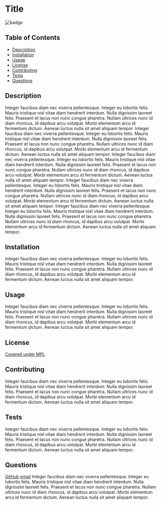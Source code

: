 # Title

![badge](https://img.shields.io/badge/license-Mozilla-blueviolet)

## Table of Contents
*  [Description](#description)
*  [Installation](#installation)
*  [Usage](#usage)
*  [License](#license)
*  [Contributing](#contributing)
*  [Tests](#tests)
*  [Questions](#questions)

## Description
Integer faucibus diam nec viverra pellentesque. Integer eu lobortis felis. Mauris tristique nisl vitae diam hendrerit interdum. Nulla dignissim laoreet felis. Praesent et lacus non nunc congue pharetra. Nullam ultrices nunc id diam rhoncus, id dapibus arcu volutpat. Morbi elementum arcu id fermentum dictum. Aenean luctus nulla sit amet aliquam tempor.
Integer faucibus diam nec viverra pellentesque. Integer eu lobortis felis. Mauris tristique nisl vitae diam hendrerit interdum. Nulla dignissim laoreet felis. Praesent et lacus non nunc congue pharetra. Nullam ultrices nunc id diam rhoncus, id dapibus arcu volutpat. Morbi elementum arcu id fermentum dictum. Aenean luctus nulla sit amet aliquam tempor.
Integer faucibus diam nec viverra pellentesque. Integer eu lobortis felis. Mauris tristique nisl vitae diam hendrerit interdum. Nulla dignissim laoreet felis. Praesent et lacus non nunc congue pharetra. Nullam ultrices nunc id diam rhoncus, id dapibus arcu volutpat. Morbi elementum arcu id fermentum dictum. Aenean luctus nulla sit amet aliquam tempor.
Integer faucibus diam nec viverra pellentesque. Integer eu lobortis felis. Mauris tristique nisl vitae diam hendrerit interdum. Nulla dignissim laoreet felis. Praesent et lacus non nunc congue pharetra. Nullam ultrices nunc id diam rhoncus, id dapibus arcu volutpat. Morbi elementum arcu id fermentum dictum. Aenean luctus nulla sit amet aliquam tempor.
Integer faucibus diam nec viverra pellentesque. Integer eu lobortis felis. Mauris tristique nisl vitae diam hendrerit interdum. Nulla dignissim laoreet felis. Praesent et lacus non nunc congue pharetra. Nullam ultrices nunc id diam rhoncus, id dapibus arcu volutpat. Morbi elementum arcu id fermentum dictum. Aenean luctus nulla sit amet aliquam tempor.

## Installation
Integer faucibus diam nec viverra pellentesque. Integer eu lobortis felis. Mauris tristique nisl vitae diam hendrerit interdum. Nulla dignissim laoreet felis. Praesent et lacus non nunc congue pharetra. Nullam ultrices nunc id diam rhoncus, id dapibus arcu volutpat. Morbi elementum arcu id fermentum dictum. Aenean luctus nulla sit amet aliquam tempor.

## Usage
Integer faucibus diam nec viverra pellentesque. Integer eu lobortis felis. Mauris tristique nisl vitae diam hendrerit interdum. Nulla dignissim laoreet felis. Praesent et lacus non nunc congue pharetra. Nullam ultrices nunc id diam rhoncus, id dapibus arcu volutpat. Morbi elementum arcu id fermentum dictum. Aenean luctus nulla sit amet aliquam tempor.

## License
[Covered under MPL](https://opensource.org/licenses/MPL-2.0)

## Contributing
Integer faucibus diam nec viverra pellentesque. Integer eu lobortis felis. Mauris tristique nisl vitae diam hendrerit interdum. Nulla dignissim laoreet felis. Praesent et lacus non nunc congue pharetra. Nullam ultrices nunc id diam rhoncus, id dapibus arcu volutpat. Morbi elementum arcu id fermentum dictum. Aenean luctus nulla sit amet aliquam tempor.

## Tests
Integer faucibus diam nec viverra pellentesque. Integer eu lobortis felis. Mauris tristique nisl vitae diam hendrerit interdum. Nulla dignissim laoreet felis. Praesent et lacus non nunc congue pharetra. Nullam ultrices nunc id diam rhoncus, id dapibus arcu volutpat. Morbi elementum arcu id fermentum dictum. Aenean luctus nulla sit amet aliquam tempor.

## Questions
[GitHub](https://github.com/pamela21)
[email](mailto:pamelac021@gmail.com)
Integer faucibus diam nec viverra pellentesque. Integer eu lobortis felis. Mauris tristique nisl vitae diam hendrerit interdum. Nulla dignissim laoreet felis. Praesent et lacus non nunc congue pharetra. Nullam ultrices nunc id diam rhoncus, id dapibus arcu volutpat. Morbi elementum arcu id fermentum dictum. Aenean luctus nulla sit amet aliquam tempor.
